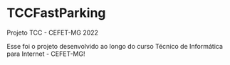 # TCCFastParking

Projeto TCC - CEFET-MG 2022

Esse foi o projeto desenvolvido ao longo do curso Técnico de Informática para Internet - CEFET-MG!
